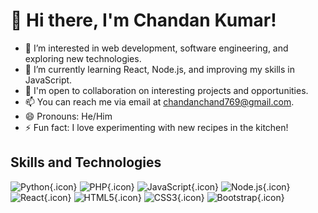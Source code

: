 # 👋 Hi there, I'm Chandan Kumar!

- 👀 I’m interested in web development, software engineering, and exploring new technologies.
- 🌱 I’m currently learning React, Node.js, and improving my skills in JavaScript.
- 💼 I'm open to collaboration on interesting projects and opportunities.
- 📫 You can reach me via email at chandanchand769@gmail.com.
- 😄 Pronouns: He/Him
- ⚡ Fun fact: I love experimenting with new recipes in the kitchen!

## Skills and Technologies
![Python](https://img.icons8.com/color/48/000000/python.png){.icon}
![PHP](https://img.icons8.com/officel/48/000000/php-logo.png){.icon}
![JavaScript](https://img.icons8.com/color/48/000000/javascript.png){.icon}
![Node.js](https://img.icons8.com/color/48/000000/nodejs.png){.icon}
![React](https://img.icons8.com/color/48/000000/react-native.png){.icon}
![HTML5](https://img.icons8.com/color/48/000000/html-5.png){.icon}
![CSS3](https://img.icons8.com/color/48/000000/css3.png){.icon}
![Bootstrap](https://img.icons8.com/color/48/000000/bootstrap.png){.icon}


